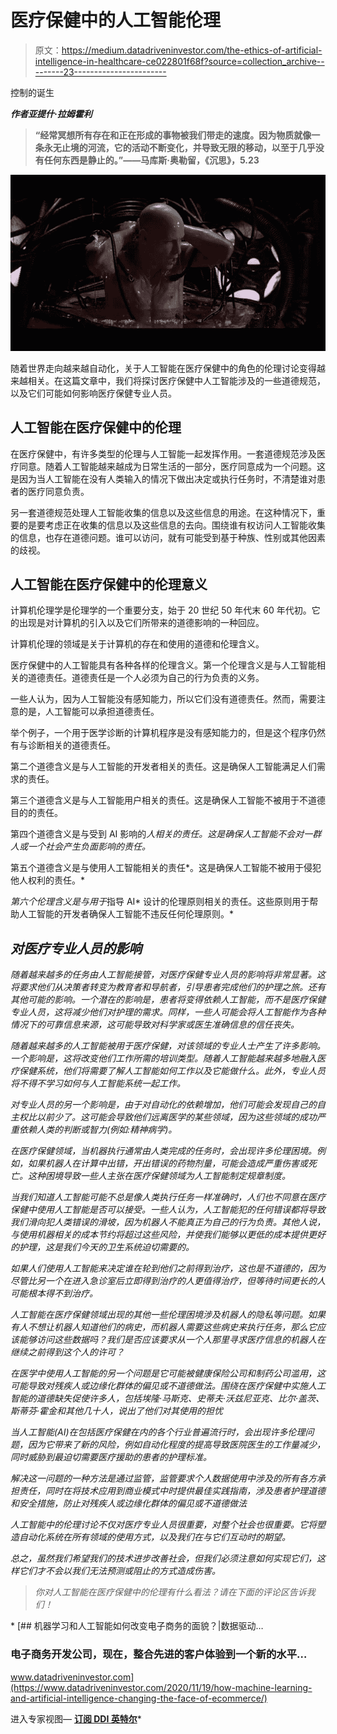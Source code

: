 # 医疗保健中的人工智能伦理

> 原文：<https://medium.datadriveninvestor.com/the-ethics-of-artificial-intelligence-in-healthcare-ce022801f68f?source=collection_archive---------23----------------------->

控制的诞生

***作者亚提什·拉姆霍利***

> **“经常冥想所有存在和正在形成的事物被我们带走的速度。因为物质就像一条永无止境的河流，它的活动不断变化，并导致无限的移动，以至于几乎没有任何东西是静止的。”——马库斯·奥勒留，《沉思》，5.23**

![](img/d621c1fa9e2b2d7b763a30381cea091d.png)

随着世界走向越来越自动化，关于人工智能在医疗保健中的角色的伦理讨论变得越来越相关。在这篇文章中，我们将探讨医疗保健中人工智能涉及的一些道德规范，以及它们可能如何影响医疗保健专业人员。

## 人工智能在医疗保健中的伦理

在医疗保健中，有许多类型的伦理与人工智能一起发挥作用。一套道德规范涉及医疗同意。随着人工智能越来越成为日常生活的一部分，医疗同意成为一个问题。这是因为当人工智能在没有人类输入的情况下做出决定或执行任务时，不清楚谁对患者的医疗同意负责。

另一套道德规范处理人工智能收集的信息以及这些信息的用途。在这种情况下，重要的是要考虑正在收集的信息以及这些信息的去向。围绕谁有权访问人工智能收集的信息，也存在道德问题。谁可以访问，就有可能受到基于种族、性别或其他因素的歧视。

## 人工智能在医疗保健中的伦理意义

计算机伦理学是伦理学的一个重要分支，始于 20 世纪 50 年代末 60 年代初。它的出现是对计算机的引入以及它们所带来的道德影响的一种回应。

计算机伦理的领域是关于计算机的存在和使用的道德和伦理含义。

医疗保健中的人工智能具有各种各样的伦理含义。第一个伦理含义是与人工智能相关的道德责任。道德责任是一个人必须为自己的行为负责的义务。

一些人认为，因为人工智能没有感知能力，所以它们没有道德责任。然而，需要注意的是，人工智能可以承担道德责任。

举个例子，一个用于医学诊断的计算机程序是没有感知能力的，但是这个程序仍然有与诊断相关的道德责任。

第二个道德含义是与人工智能的开发者相关的责任。这是确保人工智能满足人们需求的责任。

第三个道德含义是与人工智能用户相关的责任。这是确保人工智能不被用于不道德目的的责任。

第四个道德含义是与受到 AI 影响的*人相关的责任。这是确保人工智能不会对一群人或一个社会产生负面影响的责任。*

第五个道德含义是与使用人工智能相关的责任*。这是确保人工智能不被用于侵犯他人权利的责任。*

*第六个伦理含义是与用于*指导 AI* 设计的伦理原则相关的责任。这些原则用于帮助人工智能的开发者确保人工智能不违反任何伦理原则。*

## *对医疗专业人员的影响*

*随着越来越多的任务由人工智能接管，对医疗保健专业人员的影响将非常显著。这将要求他们从决策者转变为教育者和导航者，引导患者完成他们的护理之旅。还有其他可能的影响。一个潜在的影响是，患者将变得依赖人工智能，而不是医疗保健专业人员，这将减少他们对护理的需求。同样，一些人可能会将人工智能作为各种情况下的可靠信息来源，这可能导致对科学家或医生准确信息的信任丧失。*

*随着越来越多的人工智能被用于医疗保健，对该领域的专业人士产生了许多影响。一个影响是，这将改变他们工作所需的培训类型。随着人工智能越来越多地融入医疗保健系统，他们将需要了解人工智能如何工作以及它能做什么。此外，专业人员将不得不学习如何与人工智能系统一起工作。*

*对专业人员的另一个影响是，由于对自动化的依赖增加，他们可能会发现自己的自主权比以前少了。这可能会导致他们远离医学的某些领域，因为这些领域的成功严重依赖人类的判断或智力(例如:精神病学)。*

*在医疗保健领域，当机器执行通常由人类完成的任务时，会出现许多伦理困境。例如，如果机器人在计算中出错，开出错误的药物剂量，可能会造成严重伤害或死亡。这种困境导致一些人主张在医疗保健领域为人工智能制定规章制度。*

*当我们知道人工智能可能不总是像人类执行任务一样准确时，人们也不同意在医疗保健中使用人工智能是否可以接受。一些人认为，人工智能犯的任何错误都将导致我们滑向犯人类错误的滑坡，因为机器人不能真正为自己的行为负责。其他人说，与使用机器相关的成本节约将超过这些风险，并使我们能够以更低的成本提供更好的护理，这是我们今天的卫生系统迫切需要的。*

*如果人们使用人工智能来决定谁在轮到他们之前得到治疗，这也是不道德的，因为尽管比另一个在进入急诊室后立即得到治疗的人更值得治疗，但等待时间更长的人可能根本得不到治疗。*

*人工智能在医疗保健领域出现的其他一些伦理困境涉及机器人的隐私等问题。如果有人不想让机器人知道他们的病史，而机器人需要这些病史来执行任务，那么它应该能够访问这些数据吗？我们是否应该要求从一个人那里寻求医疗信息的机器人在继续之前得到这个人的许可？*

*在医学中使用人工智能的另一个问题是它可能被健康保险公司和制药公司滥用，这可能导致对残疾人或边缘化群体的偏见或不道德做法。围绕在医疗保健中实施人工智能的道德缺失促使许多人，包括埃隆·马斯克、史蒂夫·沃兹尼亚克、比尔·盖茨、斯蒂芬·霍金和其他几十人，说出了他们对其使用的担忧*

*当人工智能(AI)在包括医疗保健在内的各个行业普遍流行时，会出现许多伦理问题，因为它带来了新的风险，例如自动化程度的提高导致医院医生的工作量减少，同时威胁到最迫切需要医疗援助的患者的护理标准。*

*解决这一问题的一种方法是通过监管，监管要求个人数据使用中涉及的所有各方承担责任，同时在将技术应用到商业模式中时提供最佳实践指南，涉及患者护理道德和安全措施，防止对残疾人或边缘化群体的偏见或不道德做法*

*人工智能中的伦理讨论不仅对医疗专业人员很重要，对整个社会也很重要。它将塑造自动化系统在所有领域的使用方式，以及我们在与它们互动时的期望。*

*总之，虽然我们希望我们的技术进步改善社会，但我们必须注意如何实现它们，这样它们才不会以我们无法预测或阻止的方式造成伤害。*

> *你对人工智能在医疗保健中的伦理有什么看法？请在下面的评论区告诉我们！*

*[](https://www.datadriveninvestor.com/2020/11/19/how-machine-learning-and-artificial-intelligence-changing-the-face-of-ecommerce/) [## 机器学习和人工智能如何改变电子商务的面貌？|数据驱动…

### 电子商务开发公司，现在，整合先进的客户体验到一个新的水平…

www.datadriveninvestor.com](https://www.datadriveninvestor.com/2020/11/19/how-machine-learning-and-artificial-intelligence-changing-the-face-of-ecommerce/) 

进入专家视图— [**订阅 DDI 英特尔**](https://datadriveninvestor.com/ddi-intel)*